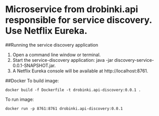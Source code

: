 # Microservice from drobinki.api responsible for service discovery. Use Netflix Eureka.

##Running the service discovery application
1. Open a command line window or terminal.
1. Start the service-discovery application: java -jar discovery-service-0.0.1-SNAPSHOT.jar.
1. A Netflix Eureka console will be available at http://localhost:8761.

##Docker
To build image:
```
docker build -f Dockerfile -t drobinki.api-discovery:0.0.1 . 
```
To run image:
```
docker run -p 8761:8761 drobinki.api-discovery:0.0.1
```